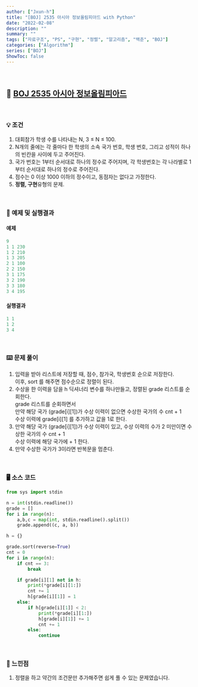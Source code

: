 ```yaml
---
author: ["Jxun-h"]
title: "[BOJ] 2535 아시아 정보올림피아드 with Python"
date: "2022-02-08"
description: ""
summary: ""
tags: ["자료구조", "PS", "구현", "정렬", "알고리즘", "백준", "BOJ"]
categories: ["Algorithm"]
series: ["BOJ"]
ShowToc: false
---
```


<br>

## 📌 <a href="https://www.acmicpc.net/problem/2535" target="_blank">BOJ 2535 아시아 정보올림피아드</a>

<br>

### 💡 조건

1.  대회참가 학생 수를 나타내는 N, 3 ≤ N ≤ 100.
2.  N개의 줄에는 각 줄마다 한 학생의 소속 국가 번호, 학생 번호, 그리고 성적이 하나의 빈칸을 사이에 두고 주어진다.
3.  국가 번호는 1부터 순서대로 하나의 정수로 주어지며, 각 학생번호는 각 나라별로 1부터 순서대로 하나의 정수로 주어진다.
4.  점수는 0 이상 1000 이하의 정수이고, 동점자는 없다고 가정한다.
5.  **정렬, 구현**유형의 문제.

<br>

### 🔖 예제 및 실행결과

#### 예제

```py
9
1 1 230
1 2 210
1 3 205
2 1 100
2 2 150
3 1 175
3 2 190
3 3 180
3 4 195
```

#### 실행결과

```py
1 1
1 2
3 4
```

<br>

### ⌨️ 문제 풀이

1.  입력을 받아 리스트에 저장할 때, 점수, 참가국, 학생번호 순으로 저장한다.  
    이후, sort 를 해주면 점수순으로 정렬이 된다.
2.  수상을 한 이력을 담을 h 딕셔너리 변수를 하나만들고, 정렬된 grade 리스트를 순회한다.  
    grade 리스트를 순회하면서  
    만약 해당 국가 (grade[i][1])가 수상 이력이 없으면 수상한 국가의 수 cnt + 1  
    수상 이력에 grade[i][1] 를 추가하고 값을 1로 한다.
3.  만약 해당 국가 (grade[i][1])가 수상 이력이 있고, 수상 이력의 수가 2 미만이면 수상한 국가의 수 cnt + 1  
    수상 이력에 해당 국가에 + 1 한다.
4.  만약 수상한 국가가 3이라면 반복문을 멈춘다.

<br>

### 🖥 소스 코드

```py
from sys import stdin

n = int(stdin.readline())
grade = []
for i in range(n):
    a,b,c = map(int, stdin.readline().split())
    grade.append((c, a, b))

h = {}

grade.sort(reverse=True)
cnt = 0
for i in range(n):
    if cnt == 3:
        break

    if grade[i][1] not in h:
        print(*grade[i][1:])
        cnt += 1
        h[grade[i][1]] = 1
    else:
        if h[grade[i][1]] < 2:
            print(*grade[i][1:])
            h[grade[i][1]] += 1
            cnt += 1
        else:
            continue
```

<br>

### 💾 느낀점

1.  정렬을 하고 약간의 조건문만 추가해주면 쉽게 풀 수 있는 문제였습니다.